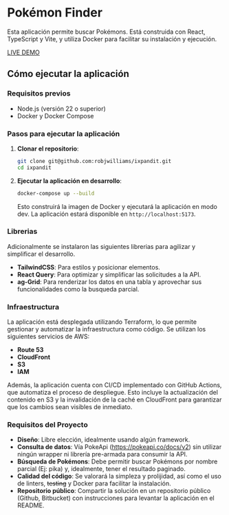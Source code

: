 # Pokémon Finder

Esta aplicación permite buscar Pokémons. Está construida con React, TypeScript y Vite, y utiliza Docker para facilitar su instalación y ejecución.

[LIVE DEMO](https://ixpandit.robjwilliams.com/)

## Cómo ejecutar la aplicación

### Requisitos previos

- Node.js (versión 22 o superior)
- Docker y Docker Compose

### Pasos para ejecutar la aplicación

1. **Clonar el repositorio**:

   ```sh
   git clone git@github.com:robjwilliams/ixpandit.git
   cd ixpandit
   ```

2. **Ejecutar la aplicación en desarrollo**:

   ```sh
   docker-compose up --build
   ```

   Esto construirá la imagen de Docker y ejecutará la aplicación en modo dev. La aplicación estará disponible en `http://localhost:5173`.

### Librerias

Adicionalmente se instalaron las siguientes librerias para agilizar y simplificar el desarrollo.

- **TailwindCSS**: Para estilos y posicionar elementos.
- **React Query**: Para optimizar y simplificar las solicitudes a la API.
- **ag-Grid**: Para renderizar los datos en una tabla y aprovechar sus funcionalidades como la busqueda parcial.

### Infraestructura

La aplicación está desplegada utilizando Terraform, lo que permite gestionar y automatizar la infraestructura como código. Se utilizan los siguientes servicios de AWS:

- **Route 53**
- **CloudFront**
- **S3**
- **IAM**

Además, la aplicación cuenta con CI/CD implementado con GitHub Actions, que automatiza el proceso de despliegue. Esto incluye la actualización del contenido en S3 y la invalidación de la caché en CloudFront para garantizar que los cambios sean visibles de inmediato.

### Requisitos del Proyecto

- **Diseño**: Libre elección, idealmente usando algún framework.
- **Consulta de datos**: Vía PokeApi (https://pokeapi.co/docs/v2) sin utilizar ningún wrapper ni librería pre-armada para consumir la API.
- **Búsqueda de Pokémons**: Debe permitir buscar Pokémons por nombre parcial (Ej: pika) y, idealmente, tener el resultado paginado.
- **Calidad del código**: Se valorará la simpleza y prolijidad, así como el uso de linters, ~~testing~~ y Docker para facilitar la instalación.
- **Repositorio público**: Compartir la solución en un repositorio público (Github, Bitbucket) con instrucciones para levantar la aplicación en el README.
